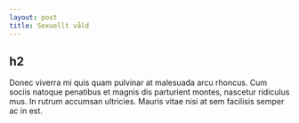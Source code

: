 ```yaml
---
layout: post
title: Sexuellt våld
---
```


## h2

Donec viverra mi quis quam pulvinar at malesuada arcu rhoncus. Cum sociis
natoque penatibus et magnis dis parturient montes, nascetur ridiculus mus. In
rutrum accumsan ultricies. Mauris vitae nisi at sem facilisis semper ac in est.
